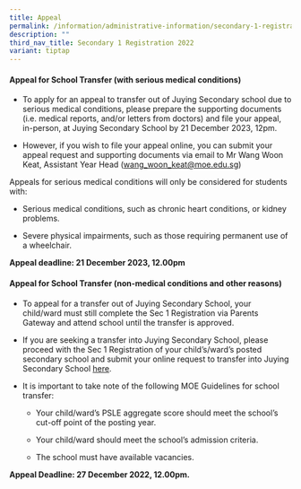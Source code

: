 ```yaml
---
title: Appeal
permalink: /information/administrative-information/secondary-1-registration/appeal/
description: ""
third_nav_title: Secondary 1 Registration 2022
variant: tiptap
---
```

<h4><strong>Appeal for School Transfer (with serious medical conditions)</strong></h4><ul data-tight="true" class="tight"><li><p>To apply for an appeal to transfer out of Juying Secondary school due to serious medical conditions, please prepare the supporting documents (i.e. medical reports, and/or letters from doctors) and file your appeal, in-person, at Juying Secondary School by 21 December 2023, 12pm.</p></li><li><p>However, if you wish to file your appeal online, you can submit your appeal request and supporting documents via email to Mr Wang Woon Keat, Assistant Year Head (<a href="mailto:wang_woon_keat@moe.edu.sg" rel="noopener noreferrer nofollow" target="_blank">wang_woon_keat@moe.edu.sg</a>)</p></li></ul><p>Appeals for serious medical conditions will only be considered for students with:</p><ul data-tight="true" class="tight"><li><p>Serious medical conditions, such as chronic heart conditions, or kidney problems.</p></li><li><p>Severe physical impairments, such as those requiring permanent use of a wheelchair.</p></li></ul><p><strong>Appeal deadline: 21 December 2023, 12.00pm</strong></p><h4><strong>Appeal for School Transfer (non-medical conditions and other reasons)</strong></h4><ul data-tight="true" class="tight"><li><p>To appeal for a transfer out of Juying Secondary School, your child/ward must still complete the Sec 1 Registration via Parents Gateway and attend school until the transfer is approved.</p></li><li><p>If you are seeking a transfer into Juying Secondary School, please proceed with the Sec 1 Registration of your child’s/ward’s posted secondary school and submit your online request to transfer into Juying Secondary School&nbsp;<a href="https://go.gov.sg/jys1appeal2023" rel="noopener" target="_blank">here</a>.</p></li><li><p>It is important to take note of the following MOE Guidelines for school transfer:</p><ul data-tight="true" class="tight"><li><p>Your child/ward’s PSLE aggregate score should meet the school’s cut-off point of the posting year.</p></li><li><p>Your child/ward should meet the school’s admission criteria.</p></li><li><p>The school must have available vacancies.</p></li></ul></li></ul><p><strong>Appeal Deadline: 27 December 2022, 12.00pm.</strong></p>